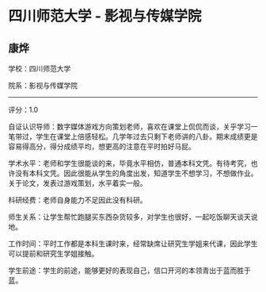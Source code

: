 # 四川师范大学 - 影视与传媒学院

## 康烨

学校：四川师范大学

院系：影视与传媒学院

* * *

评分：1.0

自证认识导师：数字媒体游戏方向策划老师，喜欢在课堂上侃侃而谈，关乎学习一笔带过，学生在课堂上倍感轻松。几学年过去只剩下老师讲的八卦。期末成绩更是容易得高分，得分成绩平均，想更高的注意在平时拍好马屁。

学术水平：老师和学生很能谈的来，毕竟水平相仿，普通本科文凭。有待考究，也许没有本科文凭。因此很能从学生的角度出发，知道学生不想学习，不想做作业。关于论文，发表过游戏策划，水平着实一般。

科研经费：老师自身能力不足因此没有科研。

师生关系：让学生帮忙跑腿买东西杂货较多，对学生也很好，一起吃饭聊天谈天说地。

工作时间：平时工作都是本科生课时来，经常缺席让研究生学姐来代课，因此学生可以提前和研究生学姐接触。

学生前途：学生的前途，能够更好的表现自己，信口开河的本领青出于蓝而胜于蓝。